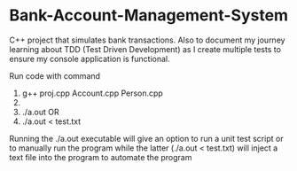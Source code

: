 # Bank-Account-Management-System
C++ project that simulates bank transactions.
Also to document my journey learning about TDD (Test Driven Development) as I create multiple tests
to ensure my console application is functional.

Run code with command
1. g++ proj.cpp Account.cpp Person.cpp
2.    
  1. ./a.out
  OR
  2. ./a.out < test.txt

Running the ./a.out executable will give an option to run a unit test script or to manually run the program
while the latter (./a.out < test.txt) will inject a text file into the program to automate the program
